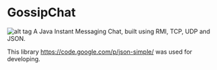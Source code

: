 # GossipChat

![alt tag](https://raw.github.com/teto1992/GossipChat/master/10376293_10152052215972035_6746422233313260698_n.jpg)
A Java Instant Messaging Chat, built using RMI, TCP, UDP and JSON.

This library https://code.google.com/p/json-simple/ was used for developing.
